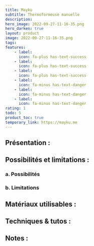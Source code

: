 ```yaml
---
title: Mayku
subtitle: Thermoformeuse manuelle
description: 
hero_image: 2022-09-27-11-16-35.png
hero_darken: true
layout: product
image: 2022-09-27-11-16-35.png
tags: 
features:
    - label: 
      icon: fa-plus has-text-success
    - label: 
      icon: fa-plus has-text-success
    - label: 
      icon: fa-plus has-text-success
    - label: 
      icon: fa-minus has-text-danger
    - label: 
      icon: fa-minus has-text-danger
    - label: 
      icon: fa-minus has-text-danger
rating: 1
todo: 5
product_toc: true
temporary_link: https://mayku.me
---
```

## Présentation :

## Possibilités et limitations :

### a. Possibilités

### b. Limitations

## Matériaux utilisables :

## Techniques & tutos :

## Notes :

